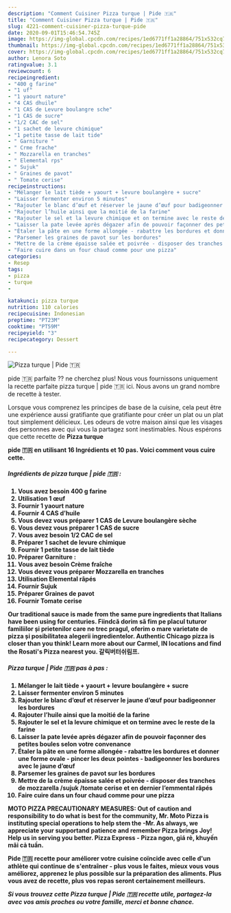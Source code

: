 ```yaml
---
description: "Comment Cuisiner Pizza turque | Pide 🇹🇷"
title: "Comment Cuisiner Pizza turque | Pide 🇹🇷"
slug: 4221-comment-cuisiner-pizza-turque-pide
date: 2020-09-01T15:46:54.745Z
image: https://img-global.cpcdn.com/recipes/1ed6771ff1a28864/751x532cq70/pizza-turque-pide-🇹🇷-photo-principale-de-la-recette.jpg
thumbnail: https://img-global.cpcdn.com/recipes/1ed6771ff1a28864/751x532cq70/pizza-turque-pide-🇹🇷-photo-principale-de-la-recette.jpg
cover: https://img-global.cpcdn.com/recipes/1ed6771ff1a28864/751x532cq70/pizza-turque-pide-🇹🇷-photo-principale-de-la-recette.jpg
author: Lenora Soto
ratingvalue: 3.1
reviewcount: 6
recipeingredient:
- "400 g farine"
- "1 uf"
- "1 yaourt nature"
- "4 CAS dhuile"
- "1 CAS de Levure boulangre sche"
- "1 CAS de sucre"
- "1/2 CAC de sel"
- "1 sachet de levure chimique"
- "1 petite tasse de lait tide"
- " Garniture "
- " Crme frache"
- " Mozzarella en tranches"
- " Elemental rps"
- " Sujuk"
- " Graines de pavot"
- " Tomate cerise"
recipeinstructions:
- "Mélanger le lait tiède + yaourt + levure boulangère + sucre"
- "Laisser fermenter environ 5 minutes"
- "Rajouter le blanc d’œuf et réserver le jaune d’œuf pour badigeonner les bordures"
- "Rajouter l’huile ainsi que la moitié de la farine"
- "Rajouter le sel et la levure chimique et on termine avec le reste de la farine"
- "Laisser la pate levée après dégazer afin de pouvoir façonner des petites boules selon votre convenance"
- "Étaler la pâte en une forme allongée - rabattre les bordures et donner une forme ovale - pincer les deux pointes - badigeonner les bordures avec le jaune d’œuf"
- "Parsemer les graines de pavot sur les bordures"
- "Mettre de la crème épaisse salée et poivrée - disposer des tranches de mozzarella /sujuk /tomate cerise et en dernier l’emmental râpés"
- "Faire cuire dans un four chaud comme pour une pizza"
categories:
- Resep
tags:
- pizza
- turque
- 

katakunci: pizza turque  
nutrition: 110 calories
recipecuisine: Indonesian
preptime: "PT23M"
cooktime: "PT59M"
recipeyield: "3"
recipecategory: Dessert

---
```



![Pizza turque | Pide 🇹🇷](https://img-global.cpcdn.com/recipes/1ed6771ff1a28864/751x532cq70/pizza-turque-pide-🇹🇷-photo-principale-de-la-recette.jpg)

 pide 🇹🇷 parfaite ?? ne cherchez plus! Nous vous fournissons uniquement la recette parfaite pizza turque | pide 🇹🇷 ici. Nous avons un grand nombre de recette à tester.

Lorsque vous comprenez les principes de base de la cuisine, cela peut être une expérience aussi gratifiante que gratifiante pour créer un plat ou un plat tout simplement délicieux. Les odeurs de votre maison ainsi que les visages des personnes avec qui vous la partagez sont inestimables. Nous espérons que cette recette de <strong> Pizza turque 

<!--inarticleads1-->

 pide 🇹🇷 en utilisant 16 Ingrédients et 10 pas. Voici comment vous cuire cette.

##### Ingrédients de pizza turque | pide 🇹🇷 :

1. Vous avez besoin 400 g farine
1. Utilisation 1 œuf
1. Fournir 1 yaourt nature
1. Fournir 4 CAS d’huile
1. Vous devez vous préparer 1 CAS de Levure boulangère sèche
1. Vous devez vous préparer 1 CAS de sucre
1. Vous avez besoin 1/2 CAC de sel
1. Préparer 1 sachet de levure chimique
1. Fournir 1 petite tasse de lait tiède
1. Préparer  Garniture :
1. Vous avez besoin  Crème fraîche
1. Vous devez vous préparer  Mozzarella en tranches
1. Utilisation  Elemental râpés
1. Fournir  Sujuk
1. Préparer  Graines de pavot
1. Fournir  Tomate cerise


Our traditional sauce is made from the same pure ingredients that Italians have been using for centuries. Fiindcă dorim să fim pe placul tuturor familiilor și prietenilor care ne trec pragul, oferim o mare varietate de pizza și posibilitatea alegerii ingredientelor. Authentic Chicago pizza is closer than you think! Learn more about our Carmel, IN locations and find the Rosati&#39;s Pizza nearest you. 갈릭버터쉬림프. 

<!--inarticleads2-->

##### Pizza turque | Pide 🇹🇷 pas à pas :

1. Mélanger le lait tiède + yaourt + levure boulangère + sucre
1. Laisser fermenter environ 5 minutes
1. Rajouter le blanc d’œuf et réserver le jaune d’œuf pour badigeonner les bordures
1. Rajouter l’huile ainsi que la moitié de la farine
1. Rajouter le sel et la levure chimique et on termine avec le reste de la farine
1. Laisser la pate levée après dégazer afin de pouvoir façonner des petites boules selon votre convenance
1. Étaler la pâte en une forme allongée - rabattre les bordures et donner une forme ovale - pincer les deux pointes - badigeonner les bordures avec le jaune d’œuf
1. Parsemer les graines de pavot sur les bordures
1. Mettre de la crème épaisse salée et poivrée - disposer des tranches de mozzarella /sujuk /tomate cerise et en dernier l’emmental râpés
1. Faire cuire dans un four chaud comme pour une pizza


MOTO PIZZA PRECAUTIONARY MEASURES: Out of caution and responsibility to do what is best for the community, Mr. Moto Pizza is instituting special operations to help stem the -Mr. As always, we appreciate your supportand patience and remember Pizza brings Joy! Help us in serving you better. Pizza Express - Pizza ngon, giá rẻ, khuyến mãi cả tuần. 

<!--inarticleads1-->

<p>
 Pide 🇹🇷 recette pour améliorer votre cuisine coïncide avec celle d'un athlète qui continue de s'entraîner - plus vous le faites, mieux vous vous améliorez, apprenez le plus possible sur la préparation des aliments. Plus vous avez de recette, plus vos repas seront certainement meilleurs.
</p>

<p>
<i>Si vous trouvez cette Pizza turque | Pide 🇹🇷 recette utile, partagez-la avec vos amis proches ou votre famille, merci et bonne chance.</i>
</p>
